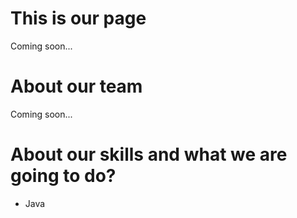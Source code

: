This is our page
================

Coming soon...


About our team
===========================

Coming soon...


About our skills and what we are going to do?
=======
- Java


